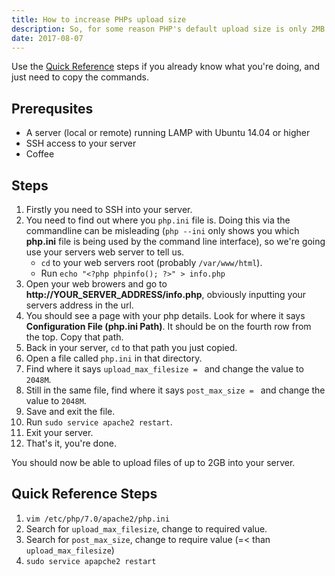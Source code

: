 ```yaml
---
title: How to increase PHPs upload size
description: So, for some reason PHP's default upload size is only 2MB. This might have been large enough for most files way back in the day, but these days it's barely enough to move a .doc file around. Here's how to change it to whatever you like.
date: 2017-08-07
---
```


Use the [Quick Reference](quick-reference) steps if you already know what you're doing, and just need to copy the commands.

## Prerequsites

- A server (local or remote) running LAMP with Ubuntu 14.04 or higher
- SSH access to your server
- Coffee

## Steps

1. Firstly you need to SSH into your server.
2. You need to find out where you `php.ini` file is. Doing this via the commandline can be misleading (`php --ini` only shows you which **php.ini** file is being used by the command line interface), so we're going use your servers web server to tell us.
   - `cd` to your web servers root (probably `/var/www/html`).
   - Run `echo "<?php phpinfo(); ?>" > info.php`
3. Open your web browers and go to **http://YOUR_SERVER_ADDRESS/info.php**, obviously inputting your servers address in the url.
4. You should see a page with your php details. Look for where it says **Configuration File (php.ini Path)**. It should be on the fourth row from the top. Copy that path.
5. Back in your server, `cd` to that path you just copied.
6. Open a file called `php.ini` in that directory.
7. Find where it says `upload_max_filesize = ` and change the value to `2048M`.
8. Still in the same file, find where it says `post_max_size = ` and change the value to `2048M`.
9. Save and exit the file.
10. Run `sudo service apache2 restart`.
11. Exit your server.
12. That's it, you're done.

You should now be able to upload files of up to 2GB into your server.

## Quick Reference Steps

1. `vim /etc/php/7.0/apache2/php.ini`
2. Search for `upload_max_filesize`, change to required value.
3. Search for `post_max_size`, change to require value (=< than `upload_max_filesize`)
4. `sudo service apapche2 restart`

